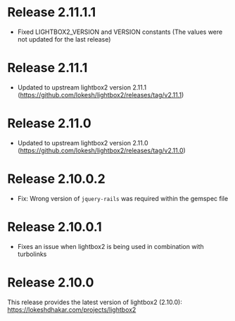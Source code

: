 # Release 2.11.1.1

* Fixed LIGHTBOX2_VERSION and VERSION constants (The values were not updated for the last release)

# Release 2.11.1

* Updated to upstream lightbox2 version 2.11.1 (https://github.com/lokesh/lightbox2/releases/tag/v2.11.1)

# Release 2.11.0

* Updated to upstream lightbox2 version 2.11.0 (https://github.com/lokesh/lightbox2/releases/tag/v2.11.0)

# Release 2.10.0.2

* Fix: Wrong version of `jquery-rails` was required within the gemspec file

# Release 2.10.0.1

* Fixes an issue when lightbox2 is being used in combination with turbolinks

# Release 2.10.0

This release provides the latest version of lightbox2 (2.10.0):
https://lokeshdhakar.com/projects/lightbox2
